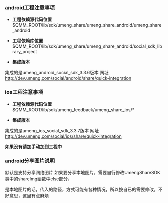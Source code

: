 
### android工程注意事项 ###

* **工程依赖源代码位置**
$QMM_ROOT/lib/sdk/umeng_share/umeng_share_android/umeng_share_android

* **工程依赖库位置**
$QMM_ROOT/lib/sdk/umeng_share/umeng_share_android/social_sdk_library_project

* **集成版本**

集成的是umeng_android_social_sdk_3.3.6版本 网址<http://dev.umeng.com/social/android/share/quick-integration>

### ios工程注意事项 ###

* **工程依赖源代码位置**
$QMM_ROOT/lib/sdk/umeng_feedback/umeng_share_ios/*

* **集成版本**

集成的是umeng_ios_social_sdk_3.3.7版本 网址<http://dev.umeng.com/social/ios/share/quick-integration>

**如果没有请加手动加到工程中**

### android分享图片说明 ###

默认是支持分享网络图片
如果要分享本地图片，需要自行修改UmengShareSDK类中的shareImg函数中else部分，

是本地图片的话，传入的路径，方式可能有各种情况，所以按自已的需要修改，不好意思，这里有点麻烦
